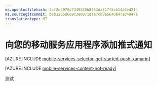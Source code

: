 ```yaml
---
ms.openlocfilehash: 4cf2e3970d7349330b8f53da517f5cb14a2ed214
ms.sourcegitcommit: bab1265d669c3e6871daa7cb8a5640a47104947a
translationtype: MT
---
```

<properties 
    pageTitle="开始使用移动服务用于 Xamarin 的 iOS 应用程序 |Microsoft Azure" 
    description="了解如何使用 Azure 移动服务和通知集线器到 Xamarin 的 iOS 应用程序发送推式通知" 
    services="mobile-services" 
    documentationCenter="xamarin" 
    authors="lindydonna" 
    manager="dwrede" 
    editor="mollybos"/>

<tags 
    ms.service="mobile-services" 
    ms.workload="mobile" 
    ms.tgt_pltfrm="mobile-xamarin-ios" 
    ms.devlang="dotnet" 
    ms.topic="article" 
    ms.date="08/08/2015" 
    ms.author="lindydonna"/>

# 向您的移动服务应用程序添加推式通知

[AZURE.INCLUDE [mobile-services-selector-get-started-push-xamarin](../../includes/mobile-services-selector-get-started-push-xamarin.md)]

[AZURE.INCLUDE [mobile-services-content-not-ready](../../includes/mobile-services-content-not-ready.md)]
 

测试
